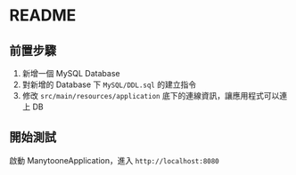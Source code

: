 # README
## 前置步驟
1. 新增一個 MySQL Database
2. 對新增的 Database 下 `MySQL/DDL.sql` 的建立指令
3. 修改 `src/main/resources/application` 底下的連線資訊，讓應用程式可以連上 DB

## 開始測試

啟動 ManytooneApplication，進入 `http://localhost:8080`